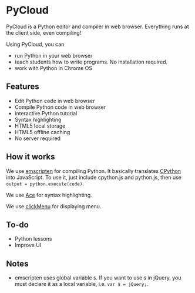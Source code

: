 PyCloud
=========

PyCloud is a Python editor and compiler in web browser. Everything runs at the client side, even compiling!

Using PyCloud, you can

* run Python in your web browser
* teach students how to write programs. No installation required.
* work with Python in Chrome OS

Features
--------

* Edit Python code in web browser
* Compile Python code in web browser
* interactive Python tutorial
* Syntax highlighting
* HTML5 local storage
* HTML5 offline caching
* No server required

How it works
------------

We use [emscripten](http://github.com/kripken/emscripten/wiki) for compiling Python. It basically translates [CPython](http://en.wikipedia.org/wiki/CPython) into JavaScript. To use it, just include cpython.js and python.js, then use `output = python.execute(code)`.

We use [Ace](https://github.com/ajaxorg/ace) for syntax highlighting.

We use [clickMenu](http://p.sohei.org/jquery-plugins/clickmenu/) for displaying menu.

To-do
-----

* Python lessons
* Improve UI

Notes
-----

* emscripten uses global variable `$`. If you want to use `$` in jQuery, you must declare it as a local variable, i.e. `var $ = jQuery;`.
